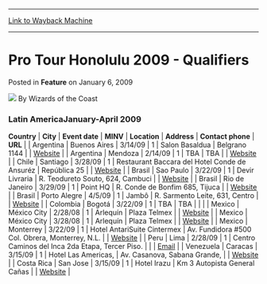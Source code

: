 
---
[Link to Wayback Machine](https://web.archive.org/web/20220125073453/https://magic.wizards.com/en/articles/archive/feature/pro-tour-honolulu-2009-qualifiers-2009-01-06-0)

[_metadata_:author]:- "Wizards of the Coast"
[_metadata_:description]:- "Latin AmericaJanuary-April 2009 CountryCityEvent dateMINVLocationAddressContact phoneURL ArgentinaBuenos Aires3/14/091Salon BasalduaBelgrano 1144 Website ArgentinaMendoza2/14/091TBATBA Website ChileSantiago3/28/091Restaurant Baccara del Hotel Conde de AnsurézRepública 25 Website BrasilSao Paulo3/22/091Devir LivrariaR. Teodureto Souto, 624, Cambuci Website BrasilRio de"
[_metadata_:generator]:- "Drupal 7 (http://drupal.org)"
[_metadata_:publish_date]:- "2009-01-06"
[_metadata_:title]:- "Pro Tour Honolulu 2009 - Qualifiers"
[_metadata_:wayback_capture_timestamp]:- "2022-01-25 07:34:53+00:00"
[_metadata_:wayback_raw_url]:- "https://web.archive.org/web/20220125073453id_/https://magic.wizards.com/en/articles/archive/feature/pro-tour-honolulu-2009-qualifiers-2009-01-06-0"
[_metadata_:wayback_url]:- "https://magic.wizards.com/en/articles/archive/feature/pro-tour-honolulu-2009-qualifiers-2009-01-06-0"
---


Pro Tour Honolulu 2009 - Qualifiers
===================================



 Posted in **Feature**
 on January 6, 2009 






![](https://media.magic.wizards.com/styles/auth_small/public/images/person/wizards_author.jpg)
By Wizards of the Coast












### Latin AmericaJanuary-April 2009





 **Country** | **City** | **Event date** | **MINV** | **Location** | **Address** | **Contact phone** | **URL** |
| Argentina | Buenos Aires | 3/14/09 | 1 | Salon Basaldua | Belgrano 1144 |  | [Website](http://www.themagictutor.com) |
| Argentina | Mendoza | 2/14/09 | 1 | TBA | TBA |  | [Website](http://www.locuramagic.com) |
| Chile | Santiago | 3/28/09 | 1 | Restaurant Baccara del Hotel Conde de Ansuréz | República 25 |  | [Website](http://www.devir.cl) |
| Brasil | Sao Paulo | 3/22/09 | 1 | Devir Livraria | R. Teodureto Souto, 624, Cambuci |  | [Website](http://www.devir.com.br) |
| Brasil | Rio de Janeiro | 3/29/09 | 1 | Point HQ | R. Conde de Bonfim 685, Tijuca |  | [Website](http://www.pointhq.com.br) |
| Brasil | Porto Alegre | 4/5/09 | 1 | Jambô | R. Sarmento Leite, 631, Centro |  | [Website](http://www.jamboeditora.com.br) |
| Colombia | Bogotá | 3/22/09 | 1 | TBA | TBA |  |  |
| Mexico | México City | 2/28/08 | 1 | Arlequín | Plaza Telmex |  | [Website](http://www.necrotower.com) |
| Mexico | México City | 3/28/08 | 1 | Arlequín | Plaza Telmex |  | [Website](http://www.necrotower.com) |
| Mexico | Monterrey | 3/22/09 | 1 | Hotel AntariSuite Cintermex | Av. Fundidora #500 Col. Obrera, Monterrey, N.L. |  | [Website](http://www.tcg-mty.com) |
| Peru | Lima | 2/28/09 | 1 | Centro Caminos del Inca 2da Etapa, Tercer Piso. |  |  | [Email](mailto:enrique.sanders@gmail.com) |
| Venezuela | Caracas | 3/15/09 | 1 | Hotel Las Americas, |  Av. Casanova, Sabana Grande, |  | [Website](http://www.magicvenezuela.com) |
| Costa Rica | San Jose | 3/15/09 | 1 | Hotel Irazu | Km 3 Autopista General Cañas |  | [Website](http://www.sologood.net) |







